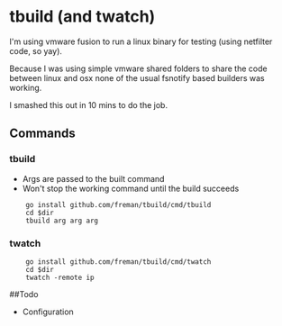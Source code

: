 # tbuild (and twatch)

I'm using vmware fusion to run a linux binary for testing (using netfilter code, so yay).

Because I was using simple vmware shared folders to share the code between linux and osx none of the usual fsnotify based builders was working.

I smashed this out in 10 mins to do the job.

## Commands

### tbuild

* Args are passed to the built command
* Won't stop the working command until the build succeeds

```
	go install github.com/freman/tbuild/cmd/tbuild
	cd $dir
	tbuild arg arg arg
```

### twatch

```
	go install github.com/freman/tbuild/cmd/twatch
	cd $dir
	twatch -remote ip
```

##Todo

* Configuration